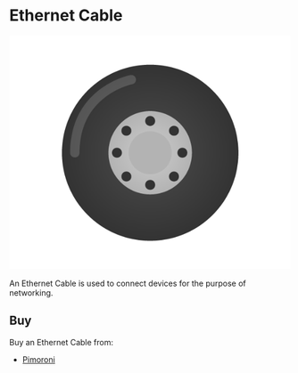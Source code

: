 # Ethernet Cable

![Ethernet Cable](foam-wheel.png)

An Ethernet Cable is used to connect devices for the purpose of networking.

## Buy

Buy an Ethernet Cable from:

- [Pimoroni](http://shop.pimoroni.com/products/cat5e-utp-ethernet-cable)

